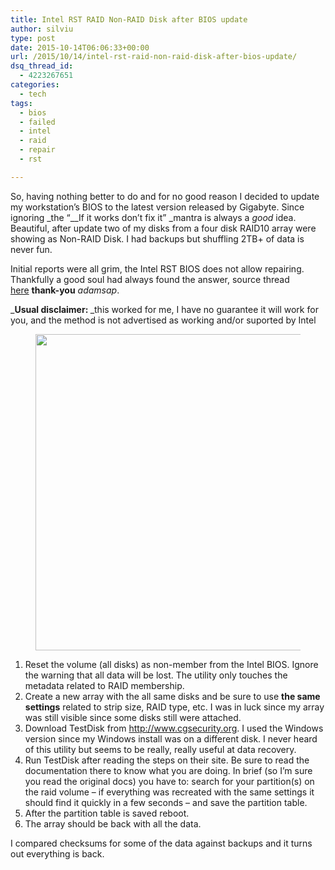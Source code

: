 ```yaml
---
title: Intel RST RAID Non-RAID Disk after BIOS update
author: silviu
type: post
date: 2015-10-14T06:06:33+00:00
url: /2015/10/14/intel-rst-raid-non-raid-disk-after-bios-update/
dsq_thread_id:
  - 4223267651
categories:
  - tech
tags:
  - bios
  - failed
  - intel
  - raid
  - repair
  - rst

---
```

So, having nothing better to do and for no good reason I decided to update my workstation&#8217;s BIOS&nbsp;to the latest version released by Gigabyte. Since ignoring&nbsp;_the &#8220;__If it works don&#8217;t fix it&#8221;&nbsp;_mantra is always a&nbsp;_good_ idea. Beautiful, after update two of my disks from a four disk RAID10 array were showing as Non-RAID Disk. I had backups but shuffling 2TB+ of data is never fun.

Initial reports were all grim, the Intel RST BIOS&nbsp;does not allow repairing. Thankfully a good soul had always found the answer, source thread [here][1]&nbsp;**thank-you** _adamsap_.

_**Usual disclaimer:&nbsp;**_this worked for me, I have no guarantee it will work for you, and the method is not advertised as working and/or suported by Intel

<div class="wp-block-image">
  <figure class="aligncenter size-full"><img decoding="async" loading="lazy" width="900" height="506" src="https://www.silviuvulcan.ro/wp-content/uploads/2021/10/2015-09-13-22.27.07.jpg" alt="" class="wp-image-3841" srcset="https://www.silviuvulcan.ro/wp-content/uploads/2021/10/2015-09-13-22.27.07.jpg 900w, https://www.silviuvulcan.ro/wp-content/uploads/2021/10/2015-09-13-22.27.07-300x169.jpg 300w, https://www.silviuvulcan.ro/wp-content/uploads/2021/10/2015-09-13-22.27.07-768x432.jpg 768w, https://www.silviuvulcan.ro/wp-content/uploads/2021/10/2015-09-13-22.27.07-210x118.jpg 210w" sizes="(max-width: 900px) 100vw, 900px" /></figure>
</div>

  1. Reset the volume (all disks) as non-member from the Intel BIOS. Ignore the warning that all data will be lost. The utility only touches the metadata related to RAID membership.
  2. Create a new array with the all same disks and be sure to use&nbsp;**the same settings** related to strip size, RAID type, etc. I was in luck since my array was still visible since some disks still were attached.
  3. Download TestDisk from&nbsp;<http://www.cgsecurity.org>. I used the Windows version since my Windows install was on a different disk. I never heard of this utility but seems to be really, really useful at data recovery.
  4. Run TestDisk after reading the steps on their site. Be sure to read the documentation there to know what you are doing. In brief (so I&#8217;m sure you read the original docs) you have to: search for your partition(s) on the raid volume &#8211; if everything was recreated with the same settings it should find it quickly in a few seconds &#8211; and save the partition table.
  5. After the partition table is saved reboot.
  6. The array should be back with all the data.

I compared checksums for some of the data against backups and it turns out everything is back.

 [1]: http://forums.extremeoverclocking.com/showpost.php?p=3329132&postcount=6